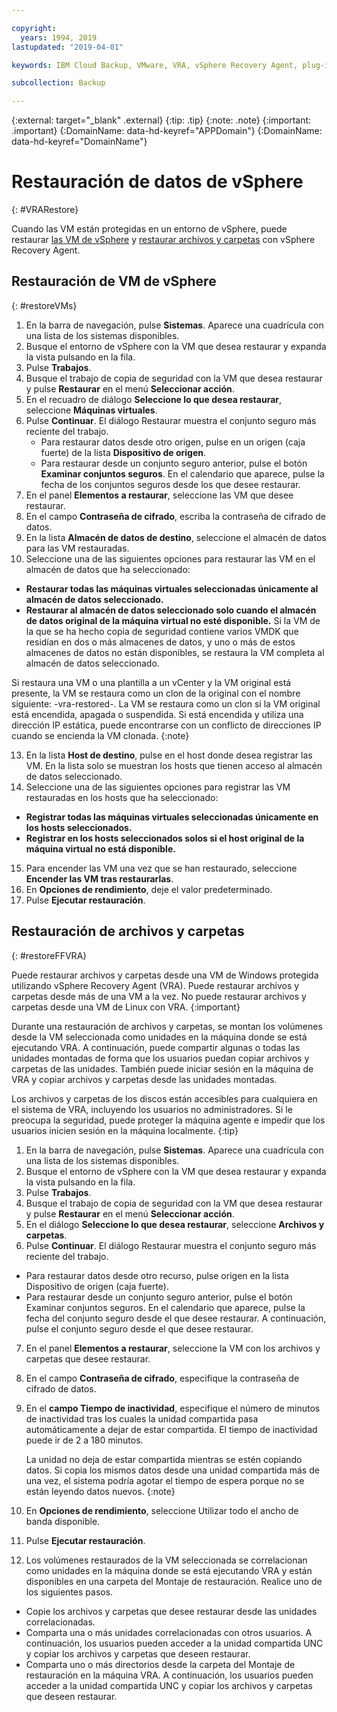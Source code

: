 ```yaml
---

copyright:
  years: 1994, 2019
lastupdated: "2019-04-01"

keywords: IBM Cloud Backup, VMware, VRA, vSphere Recovery Agent, plug-in, plugin, EVault, Carbonite, vSphere, backups

subcollection: Backup

---
```

{:external: target="_blank" .external}
{:tip: .tip}
{:note: .note}
{:important: .important}
{:DomainName: data-hd-keyref="APPDomain"}
{:DomainName: data-hd-keyref="DomainName"}

# Restauración de datos de vSphere
{: #VRARestore}

Cuando las VM están protegidas en un entorno de vSphere, puede restaurar [las VM de vSphere](#restoreVMs) y [restaurar archivos y carpetas](#restoreFFVRA) con vSphere Recovery Agent.

## Restauración de VM de vSphere
{: #restoreVMs}

1.	En la barra de navegación, pulse **Sistemas**. Aparece una cuadrícula con una lista de los sistemas disponibles.
2.	Busque el entorno de vSphere con la VM que desea restaurar y expanda la vista pulsando en la fila.
3.	Pulse **Trabajos**.
4.	Busque el trabajo de copia de seguridad con la VM que desea restaurar y pulse **Restaurar** en el menú **Seleccionar acción**.
5.	En el recuadro de diálogo **Seleccione lo que desea restaurar**, seleccione **Máquinas virtuales**.
6.	Pulse **Continuar**. El diálogo Restaurar muestra el conjunto seguro más reciente del trabajo.
    * Para restaurar datos desde otro origen, pulse en un origen (caja fuerte) de la lista **Dispositivo de origen**.
    *	Para restaurar desde un conjunto seguro anterior, pulse el botón **Examinar conjuntos seguros**. En el calendario que aparece, pulse la fecha de los conjuntos seguros desde los que desee restaurar.
7.	En el panel **Elementos a restaurar**, seleccione las VM que desee restaurar.
8.	En el campo **Contraseña de cifrado**, escriba la contraseña de cifrado de datos.
9.	En la lista **Almacén de datos de destino**, seleccione el almacén de datos para las VM restauradas.
10.	Seleccione una de las siguientes opciones para restaurar las VM en el almacén de datos que ha seleccionado:
  * **Restaurar todas las máquinas virtuales seleccionadas únicamente al almacén de datos seleccionado.**
  * **Restaurar al almacén de datos seleccionado solo cuando el almacén de datos original de la máquina virtual no esté disponible.** Si la VM de la que se ha hecho copia de seguridad contiene varios VMDK que residían en dos o más almacenes de datos, y uno o más de estos almacenes de datos no están disponibles, se restaura la VM completa al almacén de datos seleccionado.

  Si restaura una VM o una plantilla a un vCenter y la VM original está presente, la VM se restaura como un clon de la original con el nombre siguiente: <nombreVM>-vra-restored-<Date>. La VM se restaura como un clon si la VM original está encendida, apagada o suspendida. Si está encendida y utiliza una dirección IP estática, puede encontrarse con un conflicto de direcciones IP cuando se encienda la VM clonada.
  {:note}

13.	En la lista **Host de destino**, pulse en el host donde desea registrar las VM. En la lista solo se muestran los hosts que tienen acceso al almacén de datos seleccionado.
14.	Seleccione una de las siguientes opciones para registrar las VM restauradas en los hosts que ha seleccionado:
  * **Registrar todas las máquinas virtuales seleccionadas únicamente en los hosts seleccionados.**
  * **Registrar en los hosts seleccionados solos si el host original de la máquina virtual no está disponible.**
15.	Para encender las VM una vez que se han restaurado, seleccione **Encender las VM tras restaurarlas**.
16.	En **Opciones de rendimiento**, deje el valor predeterminado.
17.	Pulse **Ejecutar restauración**.

## Restauración de archivos y carpetas
{: #restoreFFVRA}

Puede restaurar archivos y carpetas desde una VM de Windows protegida utilizando vSphere Recovery Agent (VRA). Puede restaurar archivos y carpetas desde más de una VM a la vez. No puede restaurar archivos y carpetas desde una VM de Linux con VRA.
{:important}

Durante una restauración de archivos y carpetas, se montan los volúmenes desde la VM seleccionada como unidades en la máquina donde se está ejecutando VRA. A continuación, puede compartir algunas o todas las unidades montadas de forma que los usuarios puedan copiar archivos y carpetas de las unidades. También puede iniciar sesión en la máquina de VRA y copiar archivos y carpetas desde las unidades montadas.

Los archivos y carpetas de los discos están accesibles para cualquiera en el sistema de VRA, incluyendo los usuarios no administradores. Si le preocupa la seguridad, puede proteger la máquina agente e impedir que los usuarios inicien sesión en la máquina localmente.
{:tip}

1. En la barra de navegación, pulse **Sistemas**. Aparece una cuadrícula con una lista de los sistemas disponibles.
2. Busque el entorno de vSphere con la VM que desea restaurar y expanda la vista pulsando en la fila.
3. Pulse **Trabajos**.
4. Busque el trabajo de copia de seguridad con la VM que desea restaurar y pulse **Restaurar** en el menú **Seleccionar acción**.
5. En el diálogo **Seleccione lo que desea restaurar**, seleccione **Archivos y carpetas**.
6. Pulse **Continuar**. El diálogo Restaurar muestra el conjunto seguro más reciente del trabajo.
  * Para restaurar datos desde otro recurso, pulse origen en la lista Dispositivo de origen (caja fuerte).
  * Para restaurar desde un conjunto seguro anterior, pulse el botón Examinar conjuntos seguros. En el calendario que aparece, pulse la fecha del conjunto seguro desde el que desee restaurar. A continuación, pulse el conjunto seguro desde el que desee restaurar.
7. En el panel **Elementos a restaurar**, seleccione la VM con los archivos y carpetas que desee restaurar.
8. En el campo **Contraseña de cifrado**, especifique la contraseña de cifrado de datos.
9. En el **campo Tiempo de inactividad**, especifique el número de minutos de inactividad tras los cuales la unidad compartida pasa automáticamente a dejar de estar compartida. El tiempo de inactividad puede ir de 2 a 180 minutos.

    La unidad no deja de estar compartida mientras se estén copiando datos. Si copia los mismos datos desde una unidad compartida más de una vez, el sistema podría agotar el tiempo de espera porque no se están leyendo datos nuevos.
    {:note}

10.	En **Opciones de rendimiento**, seleccione Utilizar todo el ancho de banda disponible.
11.	Pulse **Ejecutar restauración**.
12. Los volúmenes restaurados de la VM seleccionada se correlacionan como unidades en la máquina donde se está ejecutando VRA y están disponibles en una carpeta del Montaje de restauración.  Realice uno de los siguientes pasos.
  * Copie los archivos y carpetas que desee restaurar desde las unidades correlacionadas.
  * Comparta una o más unidades correlacionadas con otros usuarios. A continuación, los usuarios pueden acceder a la unidad compartida UNC y copiar los archivos y carpetas que deseen restaurar.
  * Comparta uno o más directorios desde la carpeta del Montaje de restauración en la máquina VRA. A continuación, los usuarios pueden acceder a la unidad compartida UNC y copiar los archivos y carpetas que deseen restaurar.

